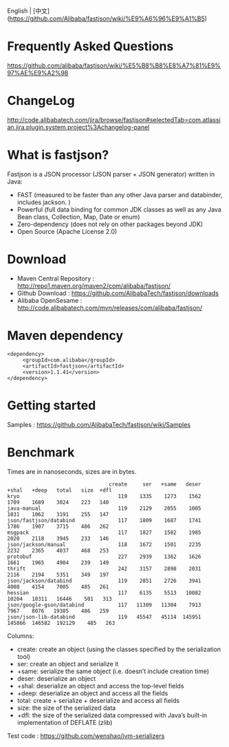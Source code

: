 English | [中文] (https://github.com/Alibaba/fastjson/wiki/%E9%A6%96%E9%A1%B5)

# Frequently Asked Questions
https://github.com/alibaba/fastjson/wiki/%E5%B8%B8%E8%A7%81%E9%97%AE%E9%A2%98

# ChangeLog
http://code.alibabatech.com/jira/browse/fastjson#selectedTab=com.atlassian.jira.plugin.system.project%3Achangelog-panel

# What is fastjson?
Fastjson is a JSON processor (JSON parser + JSON generator) written in Java:
* FAST (measured to be faster than any other Java parser and databinder, includes jackson. )
* Powerful (full data binding for common JDK classes as well as any Java Bean class, Collection, Map, Date or enum)
* Zero-dependency (does not rely on other packages beyond JDK)
* Open Source (Apache License 2.0)

# Download
* Maven Central Repository : http://repo1.maven.org/maven2/com/alibaba/fastjson/
* Github Download : https://github.com/AlibabaTech/fastjson/downloads
* Alibaba OpenSesame : http://code.alibabatech.com/mvn/releases/com/alibaba/fastjson/

# Maven dependency
    <dependency>
         <groupId>com.alibaba</groupId>
         <artifactId>fastjson</artifactId>
         <version>1.1.41</version>
    </dependency>

# Getting started
Samples : https://github.com/AlibabaTech/fastjson/wiki/Samples


# Benchmark
Times are in nanoseconds, sizes are in bytes.

                                     create     ser   +same   deser   +shal   +deep   total   size  +dfl
    kryo                                119    1335    1273    1562    1709    1689    3024    223   140
    java-manual                         119    2129    2055    1005    1031    1062    3191    255   147
    json/fastjson/databind              117    1809    1687    1741    1786    1907    3715    486   262
    msgpack                             117    1827    1582    1985    2020    2118    3945    233   146
    json/jackson/manual                 118    1672    1501    2235    2232    2365    4037    468   253
    protobuf                            227    2939    1362    1626    1661    1965    4904    239   149
    thrift                              242    3157    2898    2031    2116    2194    5351    349   197
    json/jackson/databind               119    2851    2726    3941    4008    4154    7005    485   261
    hessian                             117    6135    5513   10082   10204   10311   16446    501   313
    json/google-gson/databind           117   11309   11304    7913    7967    8076   19385    486   259
    json/json-lib-databind              119   45547   45114  145951  145866  146582  192129    485   263

Columns: <br/>
* create: create an object (using the classes specified by the serialization tool)
* ser: create an object and serialize it
* +same: serialize the same object (i.e. doesn’t include creation time)
* deser: deserialize an object
* +shal: deserialize an object and access the top-level fields
* +deep: deserialize an object and access all the fields
* total: create + serialize + deserialize and access all fields
* size: the size of the serialized data
* +dfl: the size of the serialized data compressed with Java’s built-in implementation of DEFLATE (zlib)

Test code : https://github.com/wenshao/jvm-serializers
